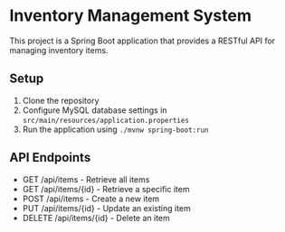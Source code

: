 # Inventory Management System

This project is a Spring Boot application that provides a RESTful API for managing inventory items.

## Setup

1. Clone the repository
2. Configure MySQL database settings in `src/main/resources/application.properties`
3. Run the application using `./mvnw spring-boot:run`

## API Endpoints

- GET /api/items - Retrieve all items
- GET /api/items/{id} - Retrieve a specific item
- POST /api/items - Create a new item
- PUT /api/items/{id} - Update an existing item
- DELETE /api/items/{id} - Delete an item
